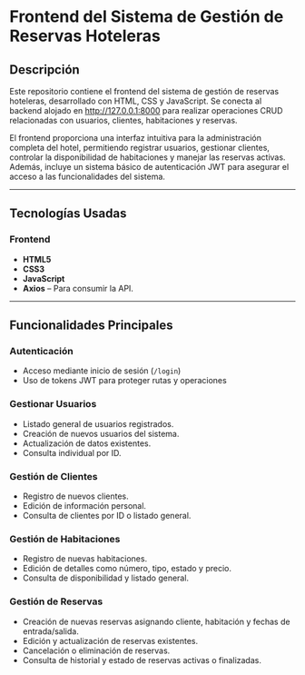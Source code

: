 # **Frontend del Sistema de Gestión de Reservas Hoteleras**

## **Descripción**

Este repositorio contiene el frontend del sistema de gestión de reservas hoteleras, desarrollado con HTML, CSS y JavaScript. Se conecta al backend alojado en http://127.0.0.1:8000 para realizar operaciones CRUD relacionadas con usuarios, clientes, habitaciones y reservas.

El frontend proporciona una interfaz intuitiva para la administración completa del hotel, permitiendo registrar usuarios, gestionar clientes, controlar la disponibilidad de habitaciones y manejar las reservas activas. Además, incluye un sistema básico de autenticación JWT para asegurar el acceso a las funcionalidades del sistema.

---

## **Tecnologías Usadas**

### Frontend
- **HTML5**
- **CSS3**
- **JavaScript**
- **Axios** – Para consumir la API.

---

## **Funcionalidades Principales**

### Autenticación
- Acceso mediante inicio de sesión (`/login`)
- Uso de tokens JWT para proteger rutas y operaciones

### Gestionar Usuarios
- Listado general de usuarios registrados.
- Creación de nuevos usuarios del sistema.
- Actualización de datos existentes.
- Consulta individual por ID.

### Gestión de Clientes

- Registro de nuevos clientes.
- Edición de información personal.
- Consulta de clientes por ID o listado general.


### Gestión de Habitaciones

- Registro de nuevas habitaciones.
- Edición de detalles como número, tipo, estado y precio.
- Consulta de disponibilidad y listado general.

### Gestión de Reservas

- Creación de nuevas reservas asignando cliente, habitación y fechas de entrada/salida.
- Edición y actualización de reservas existentes.
- Cancelación o eliminación de reservas.
- Consulta de historial y estado de reservas activas o finalizadas.
